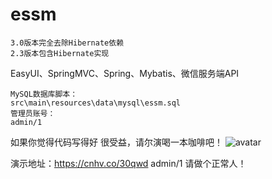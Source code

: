 # essm
    
    3.0版本完全去除Hibernate依赖
    2.3版本包含Hibernate实现

EasyUI、SpringMVC、Spring、Mybatis、微信服务端API

    MySQL数据库脚本：
    src\main\resources\data\mysql\essm.sql 
    管理员账号：
    admin/1
    
   如果你觉得代码写得好 很受益，请尔演喝一本咖啡吧！
   ![avatar](https://github.com/eryanwcp/essm/blob/master/doc/pay.jpg?raw=true)

演示地址：https://cnhv.co/30qwd admin/1
请做个正常人！
